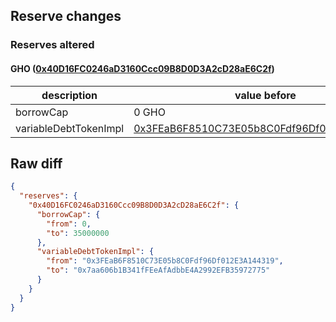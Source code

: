 ## Reserve changes

### Reserves altered

#### GHO ([0x40D16FC0246aD3160Ccc09B8D0D3A2cD28aE6C2f](https://etherscan.io/address/0x40D16FC0246aD3160Ccc09B8D0D3A2cD28aE6C2f))

| description | value before | value after |
| --- | --- | --- |
| borrowCap | 0 GHO | 35,000,000 GHO |
| variableDebtTokenImpl | [0x3FEaB6F8510C73E05b8C0Fdf96Df012E3A144319](https://etherscan.io/address/0x3FEaB6F8510C73E05b8C0Fdf96Df012E3A144319) | [0x7aa606b1B341fFEeAfAdbbE4A2992EFB35972775](https://etherscan.io/address/0x7aa606b1B341fFEeAfAdbbE4A2992EFB35972775) |


## Raw diff

```json
{
  "reserves": {
    "0x40D16FC0246aD3160Ccc09B8D0D3A2cD28aE6C2f": {
      "borrowCap": {
        "from": 0,
        "to": 35000000
      },
      "variableDebtTokenImpl": {
        "from": "0x3FEaB6F8510C73E05b8C0Fdf96Df012E3A144319",
        "to": "0x7aa606b1B341fFEeAfAdbbE4A2992EFB35972775"
      }
    }
  }
}
```